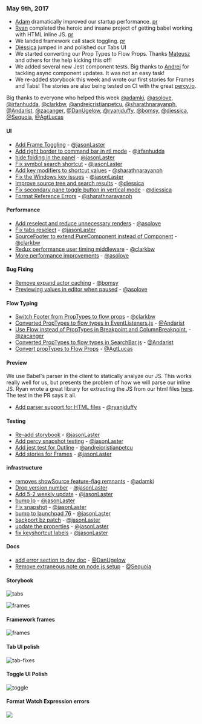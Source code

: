 ### May 9th, 2017

* [Adam][@asolove] dramatically improved our startup performance. [pr][pr-6]
* [Ryan][@ryanjduffy] completed the heroic and insane project of getting babel working with HTML inline JS. [pr][pr-23]
* We landed framework call stack toggling. [pr][pr-1]
* [Diéssica][@diessica] jumped in and polished our Tabs UI
* We started converting our Prop Types to Flow Props. Thanks [Mateusz][@Andarist] and others for the help kicking this off!
* We added several new Jest component tests. Big thanks to [Andrei][@andreicristianpetcu] for tackling async component updates. It was not an easy task!
* We re-added storybook this week and wrote our first stories for Frames and Tabs! The stories are also being tested on CI with the great [percy.io](http://percy.io).

Big thanks to everyone who helped this week [@adamki], [@asolove], [@irfanhudda], [@clarkbw], [@andreicristianpetcu], [@sharathnarayanph], [@Andarist], [@zacanger], [@DanUgelow], [@ryanjduffy], [@bomsy], [@diessica], [@Sequoia], [@AgtLucas]

#### UI

* [Add Frame Toggling][pr-1] - [@jasonLaster]
* [Add right border to command bar in rtl mode][pr-11] - [@irfanhudda]
* [hide folding in the panel][pr-15] - [@jasonLaster]
* [Fix symbol search shortcut][pr-16] - [@jasonLaster]
* [Add key modifiers to shortcut values][pr-18] - [@sharathnarayanph]
* [Fix the Windows key issues][pr-20] - [@jasonLaster]
* [Improve source tree and search results][pr-28] - [@diessica]
* [Fix secondary pane toggle button in vertical mode][pr-29] - [@diessica]
* [Format Reference Errors][pr-33] - [@sharathnarayanph]

#### Performance

* [Add reselect and reduce unnecessary renders][pr-6] - [@asolove]
* [Fix tabs reselect][pr-8] - [@jasonLaster]
* [SourceFooter to extend PureComponent instead of Component][pr-12] - [@clarkbw]
* [Redux performance user timing middleware][pr-25] - [@clarkbw]
* [More performance improvements][pr-27] - [@asolove]


#### Bug Fixing

* [Remove expand actor caching][pr-24] - [@bomsy]
* [Previewing values in editor when paused][pr-26] - [@asolove]


#### Flow Typing
* [Switch Footer from PropTypes to flow props][pr-13] - [@clarkbw]
* [Converted PropTypes to flow types in EventListeners.js][pr-19] - [@Andarist]
* [Use Flow instead of PropTypes in Breakpoint and ColumnBreakpoint.][pr-21] - [@zacanger]
* [Converted PropTypes to flow types in SearchBar.js][pr-30] - [@Andarist]
* [Convert propTypes to Flow Props][pr-34] - [@AgtLucas]


#### Preview

We use Babel's parser in the client to statically analyze our JS.
This works really well for us, but presents the problem of how we will parse
our inline JS. Ryan wrote a great library for extracting the JS from our html files [here](https://github.com/ryanjduffy/parse-script-tags). The test in the PR says it all.

* [Add parser support for HTML files][pr-23] - [@ryanjduffy]

#### Testing

* [Re-add storybook][pr-4] - [@jasonLaster]
* [Add percy snapshot testing][pr-14] - [@jasonLaster]
* [Add jest test for Outline][pr-17] - [@andreicristianpetcu]
* [Add stories for Frames][pr-36] - [@jasonLaster]

#### infrastructure

* [removes showSource feature-flag remnants][pr-0] - [@adamki]
* [Drop version number][pr-2] - [@jasonLaster]
* [Add 5-2 weekly update][pr-3] - [@jasonLaster]
* [bump lp][pr-5] - [@jasonLaster]
* [Fix snapshot][pr-7] - [@jasonLaster]
* [bump to launchpad 76][pr-9] - [@jasonLaster]
* [backport bz patch][pr-10] - [@jasonLaster]
* [update the properties][pr-31] - [@jasonLaster]
* [fix keyshortcut labels][pr-35] - [@jasonLaster]

#### Docs

* [add error section to dev doc][pr-22] - [@DanUgelow]
* [Remove extraneous note on node.js setup][pr-32] - [@Sequoia]


#### Storybook

![tabs](https://camo.githubusercontent.com/742899a7255d7bfd0f02a860b1aaac78d54c6fbf/687474703a2f2f672e7265636f726469742e636f2f6b76435a50447135636b2e676966)

![frames](https://camo.githubusercontent.com/50bc8493ff3dfeafc6652a4620ac1dd2c05e9791/687474703a2f2f672e7265636f726469742e636f2f747063303952794f6f552e676966)

#### Framework frames

![frames](https://camo.githubusercontent.com/00eeea03c674a65e9e55b11f9e6a15a8fbf1bef2/687474703a2f2f672e7265636f726469742e636f2f767662786457515130422e676966)

#### Tab UI polish

![tab-fixes](https://cloud.githubusercontent.com/assets/5303585/25777111/8f275250-32a9-11e7-931c-89b438eabae9.png)

#### Toggle UI Polish

![toggle](https://cloud.githubusercontent.com/assets/5303585/25778251/53503398-32cf-11e7-9664-a346fbb599b5.gif)

#### Format Watch Expression errors

![](https://cloud.githubusercontent.com/assets/16179366/25773629/4945144c-3246-11e7-92d2-7cccac19b28b.png)


[pr-0]:https://github.com/firefox-devtools/debugger/pull/2766
[pr-1]:https://github.com/firefox-devtools/debugger/pull/2774
[pr-2]:https://github.com/firefox-devtools/debugger/pull/2789
[pr-3]:https://github.com/firefox-devtools/debugger/pull/2783
[pr-4]:https://github.com/firefox-devtools/debugger/pull/2776
[pr-5]:https://github.com/firefox-devtools/debugger/pull/2803
[pr-6]:https://github.com/firefox-devtools/debugger/pull/2784
[pr-7]:https://github.com/firefox-devtools/debugger/pull/2795
[pr-8]:https://github.com/firefox-devtools/debugger/pull/2799
[pr-9]:https://github.com/firefox-devtools/debugger/pull/2793
[pr-10]:https://github.com/firefox-devtools/debugger/pull/2802
[pr-11]:https://github.com/firefox-devtools/debugger/pull/2798
[pr-12]:https://github.com/firefox-devtools/debugger/pull/2816
[pr-13]:https://github.com/firefox-devtools/debugger/pull/2805
[pr-14]:https://github.com/firefox-devtools/debugger/pull/2811
[pr-15]:https://github.com/firefox-devtools/debugger/pull/2807
[pr-16]:https://github.com/firefox-devtools/debugger/pull/2821
[pr-17]:https://github.com/firefox-devtools/debugger/pull/2815
[pr-18]:https://github.com/firefox-devtools/debugger/pull/2819
[pr-19]:https://github.com/firefox-devtools/debugger/pull/2830
[pr-20]:https://github.com/firefox-devtools/debugger/pull/2820
[pr-21]:https://github.com/firefox-devtools/debugger/pull/2823
[pr-22]:https://github.com/firefox-devtools/debugger/pull/2824
[pr-23]:https://github.com/firefox-devtools/debugger/pull/2810
[pr-24]:https://github.com/firefox-devtools/debugger/pull/2826
[pr-25]:https://github.com/firefox-devtools/debugger/pull/2825
[pr-26]:https://github.com/firefox-devtools/debugger/pull/2818
[pr-27]:https://github.com/firefox-devtools/debugger/pull/2828
[pr-28]:https://github.com/firefox-devtools/debugger/pull/2836
[pr-29]:https://github.com/firefox-devtools/debugger/pull/2837
[pr-30]:https://github.com/firefox-devtools/debugger/pull/2831
[pr-31]:https://github.com/firefox-devtools/debugger/pull/2845
[pr-32]:https://github.com/firefox-devtools/debugger/pull/2847
[pr-33]:https://github.com/firefox-devtools/debugger/pull/2833
[pr-34]:https://github.com/firefox-devtools/debugger/pull/2842
[pr-35]:https://github.com/firefox-devtools/debugger/pull/2846
[pr-36]:https://github.com/firefox-devtools/debugger/pull/2839

[@adamki]:http://github.com/adamki
[@jasonLaster]:http://github.com/jasonLaster
[@asolove]:http://github.com/asolove
[@irfanhudda]:http://github.com/irfanhudda
[@clarkbw]:http://github.com/clarkbw
[@andreicristianpetcu]:http://github.com/andreicristianpetcu
[@sharathnarayanph]:http://github.com/sharathnarayanph
[@Andarist]:http://github.com/Andarist
[@zacanger]:http://github.com/zacanger
[@DanUgelow]:http://github.com/DanUgelow
[@ryanjduffy]:http://github.com/ryanjduffy
[@bomsy]:http://github.com/bomsy
[@diessica]:http://github.com/diessica
[@Sequoia]:http://github.com/Sequoia
[@AgtLucas]:http://github.com/AgtLucas
